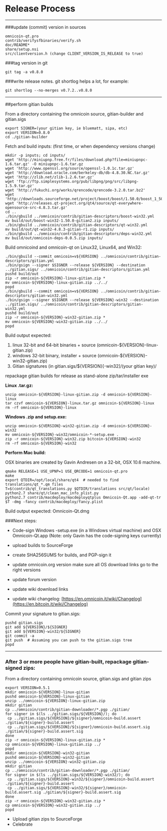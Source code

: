 Release Process
====================

* * *

###update (commit) version in sources


	omnicoin-qt.pro
	contrib/verifysfbinaries/verify.sh
	doc/README*
	share/setup.nsi
	src/clientversion.h (change CLIENT_VERSION_IS_RELEASE to true)

###tag version in git

	git tag -a v0.8.0

###write release notes. git shortlog helps a lot, for example:

	git shortlog --no-merges v0.7.2..v0.8.0

* * *

##perform gitian builds

 From a directory containing the omnicoin source, gitian-builder and gitian.sigs
  
	export SIGNER=(your gitian key, ie bluematt, sipa, etc)
	export VERSION=0.8.0
	cd ./gitian-builder

 Fetch and build inputs: (first time, or when dependency versions change)

	mkdir -p inputs; cd inputs/
	wget 'http://miniupnp.free.fr/files/download.php?file=miniupnpc-1.6.tar.gz' -O miniupnpc-1.6.tar.gz
	wget 'http://www.openssl.org/source/openssl-1.0.1c.tar.gz'
	wget 'http://download.oracle.com/berkeley-db/db-4.8.30.NC.tar.gz'
	wget 'http://zlib.net/zlib-1.2.6.tar.gz'
	wget 'ftp://ftp.simplesystems.org/pub/libpng/png/src/libpng-1.5.9.tar.gz'
	wget 'http://fukuchi.org/works/qrencode/qrencode-3.2.0.tar.bz2'
	wget 'http://downloads.sourceforge.net/project/boost/boost/1.50.0/boost_1_50_0.tar.bz2'
	wget 'http://releases.qt-project.org/qt4/source/qt-everywhere-opensource-src-4.8.3.tar.gz'
	cd ..
	./bin/gbuild ../omnicoin/contrib/gitian-descriptors/boost-win32.yml
	mv build/out/boost-win32-1.50.0-gitian2.zip inputs/
	./bin/gbuild ../omnicoin/contrib/gitian-descriptors/qt-win32.yml
	mv build/out/qt-win32-4.8.3-gitian-r1.zip inputs/
	./bin/gbuild ../omnicoin/contrib/gitian-descriptors/deps-win32.yml
	mv build/out/omnicoin-deps-0.0.5.zip inputs/

 Build omnicoind and omnicoin-qt on Linux32, Linux64, and Win32:
  
	./bin/gbuild --commit omnicoin=v${VERSION} ../omnicoin/contrib/gitian-descriptors/gitian.yml
	./bin/gsign --signer $SIGNER --release ${VERSION} --destination ../gitian.sigs/ ../omnicoin/contrib/gitian-descriptors/gitian.yml
	pushd build/out
	zip -r omnicoin-${VERSION}-linux-gitian.zip *
	mv omnicoin-${VERSION}-linux-gitian.zip ../../
	popd
	./bin/gbuild --commit omnicoin=v${VERSION} ../omnicoin/contrib/gitian-descriptors/gitian-win32.yml
	./bin/gsign --signer $SIGNER --release ${VERSION}-win32 --destination ../gitian.sigs/ ../omnicoin/contrib/gitian-descriptors/gitian-win32.yml
	pushd build/out
	zip -r omnicoin-${VERSION}-win32-gitian.zip *
	mv omnicoin-${VERSION}-win32-gitian.zip ../../
	popd

  Build output expected:

  1. linux 32-bit and 64-bit binaries + source (omnicoin-${VERSION}-linux-gitian.zip)
  2. windows 32-bit binary, installer + source (omnicoin-${VERSION}-win32-gitian.zip)
  3. Gitian signatures (in gitian.sigs/${VERSION}[-win32]/(your gitian key)/

repackage gitian builds for release as stand-alone zip/tar/installer exe

**Linux .tar.gz:**

	unzip omnicoin-${VERSION}-linux-gitian.zip -d omnicoin-${VERSION}-linux
	tar czvf omnicoin-${VERSION}-linux.tar.gz omnicoin-${VERSION}-linux
	rm -rf omnicoin-${VERSION}-linux

**Windows .zip and setup.exe:**

	unzip omnicoin-${VERSION}-win32-gitian.zip -d omnicoin-${VERSION}-win32
	mv omnicoin-${VERSION}-win32/omnicoin-*-setup.exe .
	zip -r omnicoin-${VERSION}-win32.zip bitcoin-${VERSION}-win32
	rm -rf omnicoin-${VERSION}-win32

**Perform Mac build:**

  OSX binaries are created by Gavin Andresen on a 32-bit, OSX 10.6 machine.

	qmake RELEASE=1 USE_UPNP=1 USE_QRCODE=1 omnicoin-qt.pro
	make
	export QTDIR=/opt/local/share/qt4  # needed to find translations/qt_*.qm files
	T=$(contrib/qt_translations.py $QTDIR/translations src/qt/locale)
	python2.7 share/qt/clean_mac_info_plist.py
	python2.7 contrib/macdeploy/macdeployqtplus Omnicoin-Qt.app -add-qt-tr $T -dmg -fancy contrib/macdeploy/fancy.plist

 Build output expected: Omnicoin-Qt.dmg

###Next steps:

* Code-sign Windows -setup.exe (in a Windows virtual machine) and
  OSX Omnicoin-Qt.app (Note: only Gavin has the code-signing keys currently)

* upload builds to SourceForge

* create SHA256SUMS for builds, and PGP-sign it

* update omnicoin.org version
  make sure all OS download links go to the right versions

* update forum version

* update wiki download links

* update wiki changelog: [https://en.omnicoin.it/wiki/Changelog](https://en.bitcoin.it/wiki/Changelog)

Commit your signature to gitian.sigs:

	pushd gitian.sigs
	git add ${VERSION}/${SIGNER}
	git add ${VERSION}-win32/${SIGNER}
	git commit -a
	git push  # Assuming you can push to the gitian.sigs tree
	popd

-------------------------------------------------------------------------

### After 3 or more people have gitian-built, repackage gitian-signed zips:

From a directory containing omnicoin source, gitian.sigs and gitian zips

	export VERSION=0.5.1
	mkdir omnicoin-${VERSION}-linux-gitian
	pushd omnicoin-${VERSION}-linux-gitian
	unzip ../omnicoin-${VERSION}-linux-gitian.zip
	mkdir gitian
	cp ../omnicoin/contrib/gitian-downloader/*.pgp ./gitian/
	for signer in $(ls ../gitian.sigs/${VERSION}/); do
	 cp ../gitian.sigs/${VERSION}/${signer}/omnicoin-build.assert ./gitian/${signer}-build.assert
	 cp ../gitian.sigs/${VERSION}/${signer}/omnicoin-build.assert.sig ./gitian/${signer}-build.assert.sig
	done
	zip -r omnicoin-${VERSION}-linux-gitian.zip *
	cp omnicoin-${VERSION}-linux-gitian.zip ../
	popd
	mkdir omnicoin-${VERSION}-win32-gitian
	pushd omnicoin-${VERSION}-win32-gitian
	unzip ../omnicoin-${VERSION}-win32-gitian.zip
	mkdir gitian
	cp ../omnicoin/contrib/gitian-downloader/*.pgp ./gitian/
	for signer in $(ls ../gitian.sigs/${VERSION}-win32/); do
	 cp ../gitian.sigs/${VERSION}-win32/${signer}/omnicoin-build.assert ./gitian/${signer}-build.assert
	 cp ../gitian.sigs/${VERSION}-win32/${signer}/omnicoin-build.assert.sig ./gitian/${signer}-build.assert.sig
	done
	zip -r omnicoin-${VERSION}-win32-gitian.zip *
	cp omnicoin-${VERSION}-win32-gitian.zip ../
	popd

- Upload gitian zips to SourceForge
- Celebrate 
